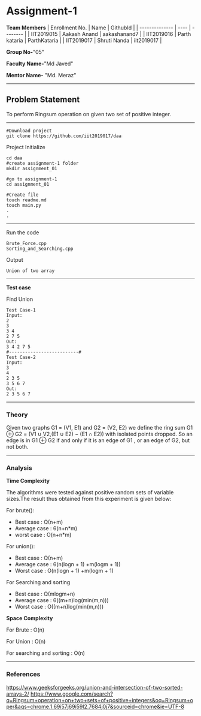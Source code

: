 # Assignment-1

**Team Members**
|   Enrollment No.  |   Name   | GithubId |
|   --------------  |   ----   | -------- |
|    IIT2019015  |   Aakash Anand | aakashanand7 |
|    IIT2019016  |   Parth kataria | ParthKataria | 
|    IIT2019017  |   Shruti Nanda | iit2019017  |

**Group No-**"05"

**Faculty Name-**"Md Javed"

**Mentor Name-** "Md. Meraz"

---
## Problem Statement
To perform Ringsum operation on given two set of positive integer.

---

```
#Download project
git clone https://github.com/iit2019017/daa 
```
Project Initialize 
```
cd daa
#create assignment-1 folder
mkdir assignment_01

#go to assignment-1
cd assignment_01

#Create file
touch readme.md
touch main.py
.
.
```
---

Run the code
```
Brute_Force.cpp
Sorting_and_Searching.cpp
```
Output
```
Union of two array
```
---

**Test case**

Find Union
```
Test Case-1
Input:
2
3
3 4 
2 7 5
Out:
3 4 2 7 5
#--------------------------#
Test Case-2
Input:
3 
4
2 3 5
3 5 6 7
Out:
2 3 5 6 7
```

---

### Theory
 Given two graphs G1 = (V1, E1) and G2 = (V2, E2) we define the ring sum G1 ⊕ G2 = (V1 ∪ V2,(E1 ∪ E2) − (E1 ∩ E2)) with isolated points dropped. So an edge is in G1 ⊕ G2 if and only if it is an edge of G1 , or an edge of G2, but not both.

---

### Analysis

**Time Complexity**

The algorithms were tested against positive random sets of variable sizes.The result thus obtained from this experiment is given below:

For brute():

- Best case : Ω(n+m)
- Average case : θ(n+n*m)
- worst case : O(n+n*m)

For union():

- Best case : Ω(n+m)
- Average case : θ(n(logn + 1) +m(logm + 1))
- Worst case : O(n(logn + 1) +m(logm + 1)


For Searching and sorting

- Best case : Ω(mlogm+n)
- Average case : θ((m+n)log(min(m,n)))
- Worst case : O((m+n)log(min(m,n)))



**Space Complexity**

For Brute : O(n)

For Union : O(n)

For searching and sorting : O(n)

---

### References

https://www.geeksforgeeks.org/union-and-intersection-of-two-sorted-arrays-2/
https://www.google.com/search?q=Ringsum+operation+on+two+sets+of+positive+integers&oq=Ringsum+oper&aqs=chrome.1.69i57j69i59l2.7684j0j7&sourceid=chrome&ie=UTF-8


